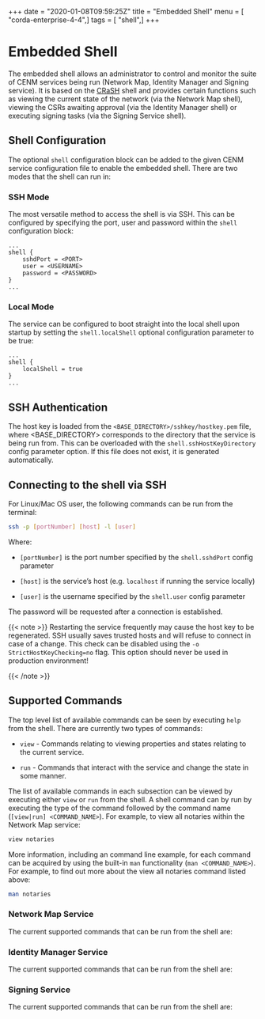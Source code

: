 +++
date = "2020-01-08T09:59:25Z"
title = "Embedded Shell"
menu = [ "corda-enterprise-4-4",]
tags = [ "shell",]
+++


# Embedded Shell

The embedded shell allows an administrator to control and monitor the suite of CENM services being run (Network Map,
            Identity Manager and Signing service). It is based on the [CRaSH](http://www.crashub.org/) shell and provides certain functions such as viewing
            the current state of the network (via the Network Map shell), viewing the CSRs awaiting approval (via the Identity
            Manager shell) or executing signing tasks (via the Signing Service shell).


## Shell Configuration

The optional `shell` configuration block can be added to the given CENM service configuration file to enable the
                embedded shell. There are two modes that the shell can run in:


### SSH Mode

The most versatile method to access the shell is via SSH. This can be configured by specifying the port, user and
                    password within the `shell` configuration block:

```guess
...
shell {
    sshdPort = <PORT>
    user = <USERNAME>
    password = <PASSWORD>
}
...
```

### Local Mode

The service can be configured to boot straight into the local shell upon startup by setting the `shell.localShell`
                    optional configuration parameter to be true:

```guess
...
shell {
    localShell = true
}
...
```

## SSH Authentication

The host key is loaded from the `<BASE_DIRECTORY>/sshkey/hostkey.pem` file, where <BASE_DIRECTORY> corresponds to the
                directory that the service is being run from. This can be overloaded with the `shell.sshHostKeyDirectory` config
                parameter option. If this file does not exist, it is generated automatically.


## Connecting to the shell via SSH

For Linux/Mac OS user, the following commands can be run from the terminal:

```bash
ssh -p [portNumber] [host] -l [user]
```
Where:


* `[portNumber]` is the port number specified by the `shell.sshdPort` config parameter


* `[host]` is the service’s host (e.g. `localhost` if running the service locally)


* `[user]` is the username specified by the `shell.user` config parameter


The password will be requested after a connection is established.


{{< note >}}
Restarting the service frequently may cause the host key to be regenerated. SSH usually saves
                    trusted hosts and will refuse to connect in case of a change. This check can be disabled using the
                    `-o StrictHostKeyChecking=no` flag. This option should never be used in production environment!

{{< /note >}}

## Supported Commands

The top level list of available commands can be seen by executing `help` from the shell. There are currently two types
                of commands:


* `view` - Commands relating to viewing properties and states relating to the current service.


* `run` - Commands that interact with the service and change the state in some manner.


The list of available commands in each subsection can be viewed by executing either `view` or `run` from the shell.
                A shell command can by run by executing the type of the command followed by the command name
                (`[view|run] <COMMAND_NAME>`). For example, to view all notaries within the Network Map service:

```bash
view notaries
```
More information, including an command line example, for each command can be acquired by using the built-in `man`
                functionality (`man <COMMAND_NAME>`). For example, to find out more about the view all notaries command listed above:

```bash
man notaries
```

### Network Map Service

The current supported commands that can be run from the shell are:


### Identity Manager Service

The current supported commands that can be run from the shell are:


### Signing Service

The current supported commands that can be run from the shell are:


